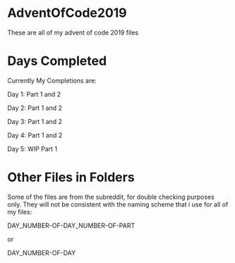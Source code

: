# AdventOfCode2019
These are all of my advent of code 2019 files

# Days Completed
Currently My Completions are:

Day 1: Part 1 and 2

Day 2: Part 1 and 2

Day 3: Part 1 and 2

Day 4: Part 1 and 2

Day 5: WIP Part 1

# Other Files in Folders
Some of the files are from the subreddit, for double checking purposes only. They will not be consistent with the naming scheme that i use for all of my files:

DAY_NUMBER-OF-DAY_NUMBER-OF-PART

or

DAY_NUMBER-OF-DAY
